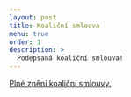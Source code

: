 ```yaml
---
layout: post
title: Koaliční smlouva
menu: true
order: 1
description: >
  Podepsaná koaliční smlouva!
---
```


[Plné znění koaliční smlouvy.](/assets/2_1540990651.pdf)
